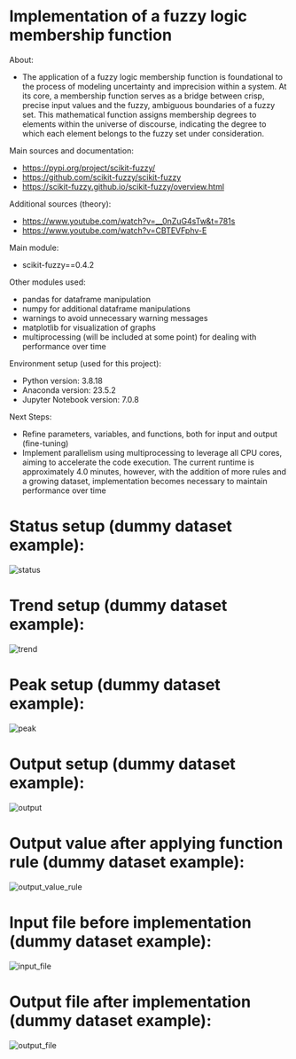 # Implementation of a fuzzy logic membership function

About:
- The application of a fuzzy logic membership function is foundational to the
  process of modeling uncertainty and imprecision within a system. At its core, a membership
  function serves as a bridge between crisp, precise input values and the fuzzy, ambiguous boundaries of a fuzzy set.
  This mathematical function assigns membership degrees to elements within the universe of discourse,
  indicating the degree to which each element belongs to the fuzzy set under consideration.

Main sources and documentation:
- https://pypi.org/project/scikit-fuzzy/
- https://github.com/scikit-fuzzy/scikit-fuzzy
- https://scikit-fuzzy.github.io/scikit-fuzzy/overview.html

Additional sources (theory):
- https://www.youtube.com/watch?v=__0nZuG4sTw&t=781s
- https://www.youtube.com/watch?v=CBTEVFphv-E

Main module:
- scikit-fuzzy==0.4.2

Other modules used:
- pandas for dataframe manipulation
- numpy for additional dataframe manipulations
- warnings to avoid unnecessary warning messages
- matplotlib for visualization of graphs
- multiprocessing (will be included at some point) for
  dealing with performance over time

Environment setup (used for this project):
- Python version: 3.8.18
- Anaconda version: 23.5.2
- Jupyter Notebook version: 7.0.8

Next Steps:
- Refine parameters, variables, and functions, both for input and output (fine-tuning)
- Implement parallelism using multiprocessing to leverage all CPU cores, aiming to accelerate the code execution.
  The current runtime is approximately 4.0 minutes, however, with the addition of more rules and a growing dataset,
  implementation becomes necessary to maintain performance over time

# Status setup (dummy dataset example):
![status](https://github.com/milosp-89/fuzzy-logic/assets/155644532/0be989c8-7797-4daf-b825-157f4f75f9d6)

# Trend setup (dummy dataset example):
![trend](https://github.com/milosp-89/fuzzy-logic/assets/155644532/a2b01a54-628d-40a0-be44-0f2653c336cf)

# Peak setup (dummy dataset example):
![peak](https://github.com/milosp-89/fuzzy-logic/assets/155644532/c4ba6267-a7a5-4cb8-9aae-0fa20a71e468)

# Output setup (dummy dataset example):
![output](https://github.com/milosp-89/fuzzy-logic/assets/155644532/652dc8c5-e342-4ad7-9120-b01bdcb926b2)

# Output value after applying function rule (dummy dataset example):
![output_value_rule](https://github.com/milosp-89/fuzzy-logic/assets/155644532/0e98a8e7-dcde-4d90-91c6-dad1304ed7a5)

# Input file before implementation (dummy dataset example):
![input_file](https://github.com/milosp-89/fuzzy-logic/assets/155644532/8d4d8791-fe45-4447-815f-83bf28639503)

# Output file after implementation (dummy dataset example):
![output_file](https://github.com/milosp-89/fuzzy-logic/assets/155644532/d9dfea0f-e97f-4298-afca-505d93a5c4ac)
